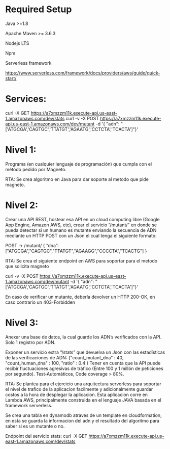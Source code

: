 

# Required Setup
Java >=1.8

Apache Maven >= 3.6.3

Nodejs LTS

Npm

Serverless framework

https://www.serverless.com/framework/docs/providers/aws/guide/quick-start/

# Services:
curl  -X GET https://a7xmzzm11k.execute-api.us-east-1.amazonaws.com/dev/stats 
curl -v -X POST https://a7xmzzm11k.execute-api.us-east-1.amazonaws.com/dev/mutant -d '{ "adn": "['ATGCGA','CAGTGC','TTATGT','AGAATG','CCTCTA','TCACTA']"}'

# **Nivel 1:**
Programa (en cualquier lenguaje de programación) que cumpla con el método pedido por Magneto.

RTA: Se crea algoritmo en Java para dar soporte al metodo que pide magneto.

# **Nivel 2:**
Crear una API REST, hostear esa API en un cloud computing libre (Google App Engine, Amazon AWS, etc), crear el servicio “/mutant/” en donde se pueda detectar si un humano es mutante enviando la secuencia de ADN mediante un HTTP POST con un Json el cual tenga el siguiente formato:

POST → /mutant/ { “dna”:["ATGCGA","CAGTGC","TTATGT","AGAAGG","CCCCTA","TCACTG"] }

RTA:  Se crea el siguiente endpoint en AWS para soportar para el metodo que solicita magneto

curl -v -X POST https://a7xmzzm11k.execute-api.us-east-1.amazonaws.com/dev/mutant -d '{ "adn": "['ATGCGA','CAGTGC','TTATGT','AGAATG','CCTCTA','TCACTA']"}'

En caso de verificar un mutante, debería devolver un HTTP 200-OK, en caso contrario un 403-Forbidden

# **Nivel 3:**
Anexar una base de datos, la cual guarde los ADN’s verificados con la API. Solo 1 registro por ADN.

Exponer un servicio extra “/stats” que devuelva un Json con las estadísticas de las verificaciones de ADN: {"count_mutant_dna" : 40, "count_human_dna" : 100, "ratio" : 0.4 } Tener en cuenta que la API puede recibir fluctuaciones agresivas de tráfico (Entre 100 y 1 millón de peticiones por segundo). Test-Automáticos, Code coverage > 80%.

RTA: Se plantea para el ejercicio una arquitectura serverless para soportar el nivel de trafico de la aplicacion facilmente y adicionalmente guardar costos a la hora de desplegar la aplicacion. Esta aplicacion corre en Lambda AWS, principalmente construida en el lenguaje JAVA basada en el framework serverless.

Se crea una tabla en dynamodb atraves de un template en cloudformation, en esta se guarda la informacion del adn y el resultado del algoritmo para saber si es un mutante o no.

Endpoint  del servicio stats:
curl  -X GET https://a7xmzzm11k.execute-api.us-east-1.amazonaws.com/dev/stats  

